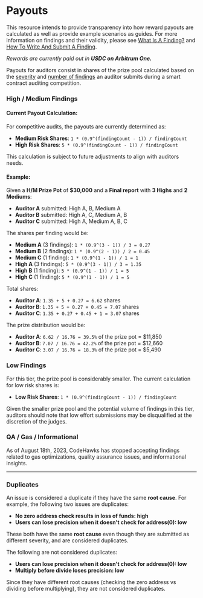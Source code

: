 # Payouts

This resource intends to provide transparency into how reward payouts are calculated as well as provide example scenarios as guides. For more information on findings and their validity, please see [What Is A Finding?](how-to-determine-a-finding-validity.md) and [How To Write And Submit A Finding](how-to-write-and-submit-a-finding.md).

_Rewards are currently paid out in **USDC on Arbitrum One.**_

Payouts for auditors consist in shares of the prize pool calculated based on the [severity](how-to-evaluate-a-finding-severity.md) and [number of findings](how-to-write-and-submit-a-finding.md) an auditor submits during a smart contract auditing competition.

### High / Medium Findings

#### Current Payout Calculation:

For competitive audits, the payouts are currently determined as:

* **Medium Risk Shares**: `1 * (0.9^(findingCount - 1)) / findingCount`
* **High Risk Shares**: `5 * (0.9^(findingCount - 1)) / findingCount`

This calculation is subject to future adjustments to align with auditors needs.

#### Example:

Given a **H/M Prize Pot** of **$30,000** and a **Final report** with **3 Highs** and **2 Mediums**:

* **Auditor A** submitted: High A, B, Medium A
* **Auditor B** submitted: High A, C, Medium A, B
* **Auditor C** submitted: High A, Medium A, B, C

The shares per finding would be:

* **Medium A** (3 findings): `1 * (0.9^(3 - 1)) / 3 = 0.27`
* **Medium B** (2 findings): `1 * (0.9^(2 - 1)) / 2 = 0.45`
* **Medium C** (1 finding): `1 * (0.9^(1 - 1)) / 1 = 1`
* **High A** (3 findings): `5 * (0.9^(3 - 1)) / 3 = 1.35`
* **High B** (1 finding): `5 * (0.9^(1 - 1)) / 1 = 5`
* **High C** (1 finding): `5 * (0.9^(1 - 1)) / 1 = 5`

Total shares:

* **Auditor A**: `1.35 + 5 + 0.27 = 6.62` shares
* **Auditor B**: `1.35 + 5 + 0.27 + 0.45 = 7.07` shares
* **Auditor C**: `1.35 + 0.27 + 0.45 + 1 = 3.07` shares

The prize distribution would be:

* **Auditor A**: `6.62 / 16.76 = 39.5%` of the prize pot = $11,850
* **Auditor B**: `7.07 / 16.76 = 42.2%` of the prize pot = $12,660
* **Auditor C**: `3.07 / 16.76 = 18.3%` of the prize pot = $5,490

### Low Findings

For this tier, the prize pool is considerably smaller. The current calculation for low risk shares is:

* **Low Risk Shares**: `1 * (0.9^(findingCount - 1)) / findingCount`

Given the smaller prize pool and the potential volume of findings in this tier, auditors should note that low effort submissions may be disqualified at the discretion of the judges.

### QA / Gas / Informational

As of August 18th, 2023, CodeHawks has stopped accepting findings related to gas optimizations, quality assurance issues, and informational insights.

***

### Duplicates

An issue is considered a duplicate if they have the same **root cause**. For example, the following two issues are duplicates:

* **No zero address check results in loss of funds: high**
* **Users can lose precision when it doesn't check for address(0): low**

These both have the same **root cause** even though they are submitted as different severity, and are considered duplicates.

The following are not considered duplicates:

* **Users can lose precision when it doesn't check for address(0): low**
* **Multiply before divide loses precision: low**

Since they have different root causes (checking the zero address vs dividing before multiplying), they are not considered duplicates.
